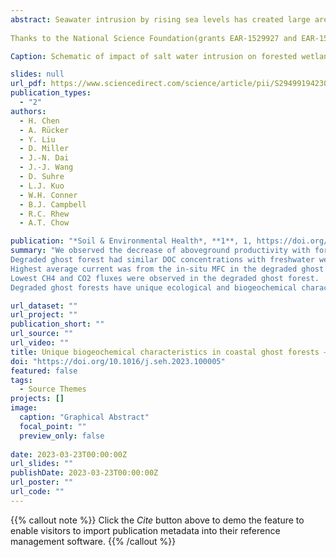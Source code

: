 ```yaml
---
abstract: Seawater intrusion by rising sea levels has created large areas of ghost forests along low-lying coastal wetlands in the southeastern USA, but more information is needed to better understand its soil biogeochemistry. Here, we characterized several soil and environmental parameters, including tree litterfall, surface and soil porewater quality, emissions of greenhouse gases, and microbial communities along a forest-to-marsh transect, including a freshwater forested wetland, a salt-impacted degraded ghost forest, and a salt marsh in Winyah Bay, SC, USA. General water quality parameters such as electrical conductivity, dissolved oxygen, temperature and aboveground productivity showed distinct trends along the freshwater forested wetland → degraded ghost forest → salt marsh transect, whereas there were no obvious trends in soil biogeochemical parameters. Concentrations of dissolved organic carbon (DOC) in the degraded ghost forest were generally similar to the freshwater forested wetland, but on average were higher than those in the salt marsh. More labile molecular features observed through Fourier transform ion cyclotron resonance mass spectrometry indicated an increase in the DOC biodegradability along the forest-to-marsh transect. Greater DOC biodegradability in the degraded ghost forest was observed and confirmed through its generation of the highest average electrical currents from sediment microbial fuel cells. The lowest CH4 and CO2 fluxes, but the highest degradable DOC, were observed in the degraded ghost forest, suggesting that lateral C export is important in this wetland. Moreover, the degraded ghost forest was dominated by a unique microbial community, including high abundance of Woesearchaeia, which enables carbon metabolism via symbiotic and/or fermentation-based lifestyles. Our study illustrates a ghost forest with very different characteristics compared to its parental freshwater forested wetland and its transitioned salt marsh. Data obtained from the two endmember ecosystems along the salinity gradient transect were not useful in predicting the unique biogeochemical processes in the degraded ghost forest. 
 
Thanks to the National Science Foundation(grants EAR-1529927 and EAR-1530375) for financial support.

Caption: Schematic of impact of salt water intrusion on forested wetlands, including photos of the ghost forests. 

slides: null
url_pdf: https://www.sciencedirect.com/science/article/pii/S2949919423000055
publication_types:
  - "2"
authors:
  - H. Chen
  - A. Rücker
  - Y. Liu
  - D. Miller
  - J.-N. Dai
  - J.-J. Wang
  - D. Suhre
  - L.J. Kuo
  - W.H. Conner
  - B.J. Campbell
  - R.C. Rhew
  - A.T. Chow

publication: "*Soil & Environmental Health*, **1**, 1, https://doi.org/10.1016/j.seh.2023.100005"
summary: "We observed the decrease of aboveground productivity with forest-marsh transect.
Degraded ghost forest had similar DOC concentrations with freshwater wetlands.
Highest average current was from the in-situ MFC in the degraded ghost forest.
Lowest CH4 and CO2 fluxes were observed in the degraded ghost forest.
Degraded ghost forests have unique ecological and biogeochemical characteristics. "

url_dataset: ""
url_project: ""
publication_short: ""
url_source: ""
url_video: ""
title: Unique biogeochemical characteristics in coastal ghost forests – The transition from freshwater forested wetland to salt marsh under the influences of sea level rise
doi: "https://doi.org/10.1016/j.seh.2023.100005"
featured: false
tags:
  - Source Themes
projects: []
image:
  caption: "Graphical Abstract"
  focal_point: ""
  preview_only: false  
  
date: 2023-03-23T00:00:00Z  
url_slides: ""
publishDate: 2023-03-23T00:00:00Z
url_poster: ""
url_code: ""
---
```


{{% callout note %}}
Click the *Cite* button above to demo the feature to enable visitors to import publication metadata into their reference management software.
{{% /callout %}}

